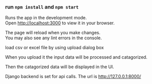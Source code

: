 
### run `npm install` and `npm start`

Runs the app in the development mode.\
Open [http://localhost:3000](http://localhost:3000) to view it in your browser.

The page will reload when you make changes.\
You may also see any lint errors in the console.


load csv or excel file by using upload dialog box

When you upload it the input data will be processed and catagorized.

Then the catagorized data will be displayed in the UI.


Django backend is set for api calls. The url is http://127.0.0.1:8000/ 

